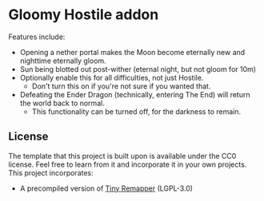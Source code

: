 # Gloomy Hostile addon

Features include:
- Opening a nether portal makes the Moon become eternally new and nighttime eternally gloom.
- Sun being blotted out post-wither (eternal night, but not gloom for 10m)
- Optionally enable this for all difficulties, not just Hostile.
  - Don't turn this on if you're not sure if you wanted that.
- Defeating the Ender Dragon (technically, entering The End) will return the world back to normal.
  - This functionality can be turned off, for the darkness to remain.

## License

The template that this project is built upon is available under the CC0 license. Feel free to learn from it and incorporate it in your own projects.
This project incorporates:
* A precompiled version of [Tiny Remapper](https://github.com/FabricMC/tiny-remapper) (LGPL-3.0)
